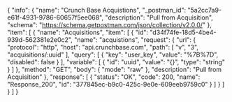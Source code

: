 {
  "info": {
    "name": "Crunch Base Acquistions",
    "_postman_id": "5a2cc7a9-e61f-4931-9786-60657f5ee068",
    "description": "Pull from Acquisition",
    "schema": "https://schema.getpostman.com/json/collection/v2.0.0/"
  },
  "item": [
    {
      "name": "Acquisitions",
      "item": [
        {
          "id": "d34f74fe-18d5-4be4-939d-562381e2e0c2",
          "name": "acquistions",
          "request": {
            "url": {
              "protocol": "http",
              "host": "api.crunchbase.com",
              "path": [
                "v",
                "3",
                "acquisitions/:uuid"
              ],
              "query": [
                {
                  "key": "user_key",
                  "value": "%7B%7D",
                  "disabled": false
                }
              ],
              "variable": [
                {
                  "id": "uuid",
                  "value": "{}",
                  "type": "string"
                }
              ]
            },
            "method": "GET",
            "body": {
              "mode": "raw"
            },
            "description": "Pull from Acquisition"
          },
          "response": [
            {
              "status": "OK",
              "code": 200,
              "name": "Response_200",
              "id": "377845ec-b9c0-425c-9e0e-609eeb9759c0"
            }
          ]
        }
      ]
    }
  ]
}